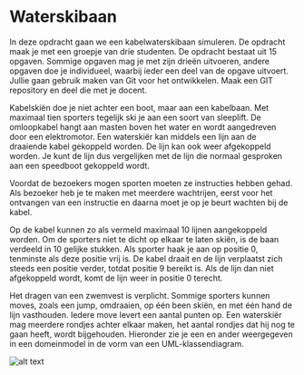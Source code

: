 # Waterskibaan
In deze opdracht gaan we een kabelwaterskibaan simuleren. De opdracht maak je met een groepje
van drie studenten. De opdracht bestaat uit 15 opgaven. Sommige opgaven mag je met zijn drieën
uitvoeren, andere opgaven doe je individueel, waarbij ieder een deel van de opgave uitvoert. Jullie
gaan gebruik maken van Git voor het ontwikkelen. Maak een GIT repository en deel die met je
docent.

Kabelskiën doe je niet achter een boot, maar aan een kabelbaan. Met maximaal tien sporters tegelijk
ski je aan een soort van sleeplift. De omloopkabel hangt aan masten boven het water en wordt
aangedreven door een elektromotor. Een waterskiër kan middels een lijn aan de draaiende kabel
gekoppeld worden. De lijn kan ook weer afgekoppeld worden. Je kunt de lijn dus vergelijken met de
lijn die normaal gesproken aan een speedboot gekoppeld wordt.

Voordat de bezoekers mogen sporten moeten ze instructies hebben gehad. Als bezoeker heb je te
maken met meerdere wachtrijen, eerst voor het ontvangen van een instructie en daarna moet je op
je beurt wachten bij de kabel.

Op de kabel kunnen zo als vermeld maximaal 10 lijnen aangekoppeld worden. Om de sporters niet te
dicht op elkaar te laten skiën, is de baan verdeeld in 10 gelijke stukken. Als sporter haak je aan op
positie 0, tenminste als deze positie vrij is. De kabel draait en de lijn verplaatst zich steeds een positie
verder, totdat positie 9 bereikt is. Als de lijn dan niet afgekoppeld wordt, komt de lijn weer in positie
0 terecht.

Het dragen van een zwemvest is verplicht. Sommige sporters kunnen moves, zoals een jump,
omdraaien, op één been skiën, en met één hand de lijn vasthouden. Iedere move levert een aantal
punten op. Een waterskiër mag meerdere rondjes achter elkaar maken, het aantal rondjes dat hij nog
te gaan heeft, wordt bijgehouden. Hieronder zie je een en ander weergegeven in een domeinmodel
in de vorm van een UML-klassendiagram.

![alt text](https://i.imgur.com/UgViLt9.png)
